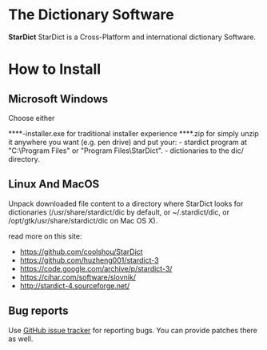 # The Dictionary Software
**StarDict**
StarDict is a Cross-Platform and international dictionary Software.

# How to Install
## Microsoft Windows
Choose either

****-installer.exe for traditional installer experience
****.zip for simply unzip it anywhere you want (e.g. pen drive) and put your:
	- stardict program at "C:\Program Files\" or "Program Files\StarDict\".
	- dictionaries to the dic/ directory.

## Linux And MacOS
Unpack downloaded file content to a directory where StarDict looks for dictionaries (/usr/share/stardict/dic by default, or ~/.stardict/dic, or /opt/gtk/usr/share/stardict/dic on Mac OS X).

read more on this site: 
- https://github.com/coolshou/StarDict
- https://github.com/huzheng001/stardict-3
- https://code.google.com/archive/p/stardict-3/
- https://cihar.com/software/slovnik/
- http://stardict-4.sourceforge.net/

## Bug reports
Use [GitHub issue tracker](https://github.com/programmerbiasa/dictionary-and-grammar-1/issues) for reporting bugs. You can provide patches there as well.
